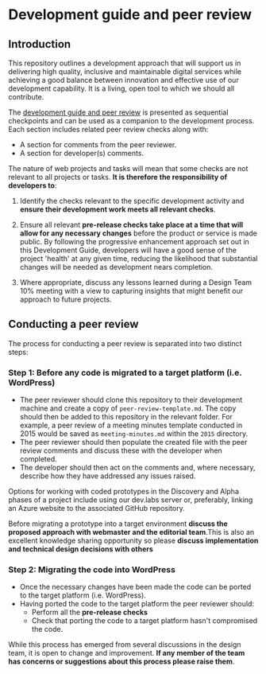 # Development guide and peer review

## Introduction

This repository outlines a development approach that will support us in delivering high quality, inclusive and maintainable digital services while achieving a good balance between innovation and effective use of our development capability. It is a living, open tool to which we should all contribute.

The [development guide and peer review](/peer-review-template.md) is presented as sequential checkpoints and can be used as a companion to the development process. Each section includes related peer review checks along with:

 * A section for comments from the peer reviewer. 
 * A section for developer(s) comments.

The nature of web projects and tasks will mean that some checks are not relevant to all projects or tasks. **It is therefore the responsibility of developers to**: 

1. Identify the checks relevant to the specific development activity and **ensure their development work meets all relevant checks**. 

2. Ensure all relevant **pre-release checks take place at a time that will allow for any necessary changes** before the product or service is made public. By following the progressive enhancement approach set out in this Development Guide, developers will have a good sense of the project 'health' at any given time, reducing the likelihood that substantial changes will be needed as development nears completion.

3. Where appropriate, discuss any lessons learned during a Design Team 10% meeting with a view to capturing insights that might benefit our approach to future projects.

## Conducting a peer review

The process for conducting a peer review is separated into two distinct steps: 

### Step 1: Before any code is migrated to a target platform (i.e. WordPress) 

* The peer reviewer should clone this repository to their development machine and create a copy of ```peer-review-template.md```. The copy should then be added to this repository in the relevant folder. For example, a peer review of a meeting minutes template conducted in 2015 would be saved as ```meeting-minutes.md``` within the ```2015``` directory.
* The peer reviewer should then populate the created file with the peer review comments and discuss these with the developer when completed. 
* The developer should then act on the comments and, where necessary, describe how they have addressed any issues raised. 

Options for working with coded prototypes in the Discovery and Alpha phases of a project include using our dev.labs server or, preferably, linking an Azure website to the associated GitHub repository. 

Before migrating a prototype into a target environment **discuss the proposed approach with webmaster and the editorial team**.This is also an excellent knowledge sharing opportunity so please **discuss implementation and technical design decisions with others**</span>

### Step 2: Migrating the code into WordPress

* Once the necessary changes have been made the code can be ported to the target platform (i.e. WordPress).
* Having ported the code to the target platform the peer reviewer should:
  * Perform all the **pre-release checks**
  * Check that porting the code to a target platform hasn't compromised the code. 

While this process has emerged from several discussions in the design team, it is open to change and improvement. **If any member of the team has concerns or suggestions about this process please raise them**. 

